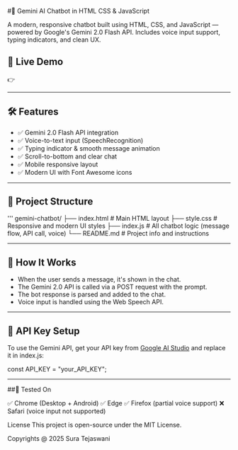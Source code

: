 #🤖 Gemini AI Chatbot in HTML CSS & JavaScript

A modern, responsive chatbot built using HTML, CSS, and JavaScript — powered by Google's Gemini 2.0 Flash API. Includes voice input support, typing indicators, and clean UX.

## 🚀 Live Demo

👉 

---

## 🛠 Features

- ✅ Gemini 2.0 Flash API integration
- ✅ Voice-to-text input (SpeechRecognition)
- ✅ Typing indicator & smooth message animation
- ✅ Scroll-to-bottom and clear chat
- ✅ Mobile responsive layout
- ✅ Modern UI with Font Awesome icons

---

## 📁 Project Structure
'''
gemini-chatbot/
├── index.html # Main HTML layout
├── style.css # Responsive and modern UI styles
├── index.js # All chatbot logic (message flow, API call, voice)
└── README.md # Project info and instructions

---

## 🧠 How It Works

- When the user sends a message, it's shown in the chat.
- The Gemini 2.0 API is called via a POST request with the prompt.
- The bot response is parsed and added to the chat.
- Voice input is handled using the Web Speech API.

---

## 🔐 API Key Setup

To use the Gemini API, get your API key from [Google AI Studio](https://makersuite.google.com/) and replace it in index.js:

const API_KEY = "your_API_KEY";

---

##🧪 Tested On

✅ Chrome (Desktop + Android)
✅ Edge
✅ Firefox (partial voice support)
❌ Safari (voice input not supported)

License
This project is open-source under the MIT License.

Copyrights @ 2025 Sura Tejaswani
